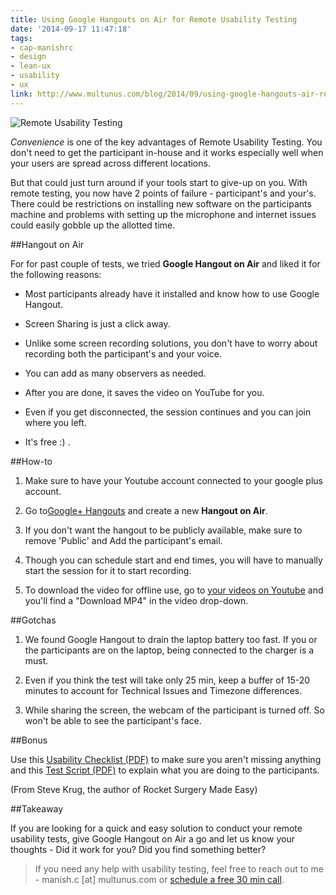 ```yaml
---
title: Using Google Hangouts on Air for Remote Usability Testing
date: '2014-09-17 11:47:18'
tags:
- cap-manishrc
- design
- lean-ux
- usability
- ux
link: http://www.multunus.com/blog/2014/09/using-google-hangouts-air-remote-usability-testing/
---
```


![Remote Usability Testing](http://www.multunus.com/wp-content/uploads/2014/09/6963131702_a1037a4a0f_b-e1410934533354.jpg)

*Convenience* is one of the key advantages of Remote Usability Testing. You don't need to get the participant in-house and it works especially well when your users are spread across different locations.

But that could just turn around if your tools start to give-up on you. With remote testing, you now have 2 points of failure - participant's and your's. There could be restrictions on installing new software on the participants machine and problems with setting up the microphone and internet issues could easily gobble up the allotted time.


##Hangout on Air


For for past couple of tests, we tried **Google Hangout on Air** and liked it for the following reasons:


* Most participants already have it installed and know how to use Google Hangout.

    
* Screen Sharing is just a click away.

    
* Unlike some screen recording solutions, you don't have to worry about recording both the participant's and your voice.

    
* You can add as many observers as needed.

    
* After you are done, it saves the video on YouTube for you.

    
* Even if you get disconnected, the session continues and you can join where you left.

    
* It's free :) .


##How-to



1. Make sure to have your Youtube account connected to your google plus account.

    
2. Go to[Google+ Hangouts](https://plus.google.com/hangouts/onair) and create a new **Hangout on Air**.

    
3. If you don't want the hangout to be publicly available, make sure to remove 'Public' and Add the participant's email.

    
4. Though you can schedule start and end times, you will have to manually start the session for it to start recording.

    
5. To download the video for offline use, go to [your videos on Youtube](https://www.youtube.com/my_videos) and you'll find a "Download MP4" in the video drop-down.


##Gotchas



1. We found Google Hangout to drain the laptop battery too fast. If you or the participants are on the laptop, being connected to the charger is a must.

    
2. Even if you think the test will take only 25 min, keep a buffer of 15-20 minutes to account for Technical Issues and Timezone differences.

    
3. While sharing the screen, the webcam of the participant is turned off. So won't be able to see the participant's face.


##Bonus


Use this [Usability Checklist (PDF)](http://sensible.com/downloads/checklists.pdf) to make sure you aren't missing anything and this [Test Script (PDF)](http://sensible.com/downloads/test-script.pdf) to explain what you are doing to the participants.

(From Steve Krug, the author of Rocket Surgery Made Easy)


##Takeaway


If you are looking for a quick and easy solution to conduct your remote usability tests, give Google Hangout on Air a go and let us know your thoughts - 
Did it work for you? Did you find something better?


> If you need any help with usability testing, feel free to reach out to me - manish.c [at] multunus.com or [schedule a free 30 min call](https://www.sohelpful.me/manishrc).
